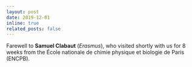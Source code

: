 ```yaml
---
layout: post
date: 2019-12-01
inline: true
related_posts: false
---
```

Farewell to **Samuel Clabaut** (*Erasmus*), who visited shortly with us for 8 weeks from the École nationale de chimie physique et biologie de Paris (ENCPB).